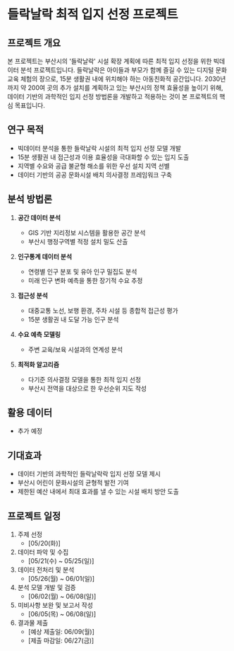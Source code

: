 # 들락날락 최적 입지 선정 프로젝트

## 프로젝트 개요
본 프로젝트는 부산시의 '들락날락' 시설 확장 계획에 따른 최적 입지 선정을 위한 빅데이터 분석 프로젝트입니다. 들락날락은 아이들과 부모가 함께 즐길 수 있는 디지털 문화 교육 체험의 장으로, 15분 생활권 내에 위치해야 하는 아동친화적 공간입니다. 2030년까지 약 200여 곳의 추가 설치를 계획하고 있는 부산시의 정책 효율성을 높이기 위해, 데이터 기반의 과학적인 입지 선정 방법론을 개발하고 적용하는 것이 본 프로젝트의 핵심 목표입니다.

## 연구 목적
- 빅데이터 분석을 통한 들락날락 시설의 최적 입지 선정 모델 개발
- 15분 생활권 내 접근성과 이용 효율성을 극대화할 수 있는 입지 도출
- 지역별 수요와 공급 불균형 해소를 위한 우선 설치 지역 선별
- 데이터 기반의 공공 문화시설 배치 의사결정 프레임워크 구축

## 분석 방법론
1. **공간 데이터 분석**
   - GIS 기반 지리정보 시스템을 활용한 공간 분석
   - 부산시 행정구역별 적정 설치 밀도 산출

2. **인구통계 데이터 분석**
   - 연령별 인구 분포 및 유아 인구 밀집도 분석
   - 미래 인구 변화 예측을 통한 장기적 수요 추정

3. **접근성 분석**
   - 대중교통 노선, 보행 환경, 주차 시설 등 종합적 접근성 평가
   - 15분 생활권 내 도달 가능 인구 분석

4. **수요 예측 모델링**
   - 주변 교육/보육 시설과의 연계성 분석

5. **최적화 알고리즘**
   - 다기준 의사결정 모델을 통한 최적 입지 선정
   - 부산시 전역을 대상으로 한 우선순위 지도 작성

## 활용 데이터
- 추가 예정

## 기대효과
- 데이터 기반의 과학적인 들락날락락 입지 선정 모델 제시
- 부산시 어린이 문화시설의 균형적 발전 기여
- 제한된 예산 내에서 최대 효과를 낼 수 있는 시설 배치 방안 도출

## 프로젝트 일정
1. 주제 선정
    - [05/20(화)]
2. 데이터 파악 및 수집
    - [05/21(수) ~ 05/25(일)]
3. 데이터 전처리 및 분석
    - [05/26(월) ~ 06/01(일)]
4. 분석 모델 개발 및 검증
    - [06/02(월) ~ 06/08(일)]
5. 미비사항 보완 및 보고서 작성
    - [06/05(목) ~ 06/08(일)]
6. 결과물 제출
    - [예상 제출일: 06/09(월)]
    - [제출 마감일: 06/27(금)]
